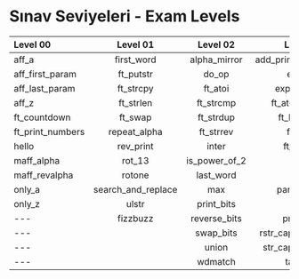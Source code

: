 # Sınav Seviyeleri - Exam Levels

Level 00          | Level 01            | Level 02          | Level 03          | Level 04            | Level 05
:-----------  	  | :-----------:       | :-----------:     | -----------:      | -----------:        | -----------:
aff_a             | first_word          | alpha_mirror      | add_prime_sum     | check_mate          | brackets
aff_first_param	  | ft_putstr           | do_op	            | epur_str          | fprime              | print_memory
aff_last_param	  | ft_strcpy           | ft_atoi	      	| expand_str        | ft_itoa             | rpn_calc
aff_z		  | ft_strlen                 | ft_strcmp 		        | ft_atoi_base      | ft_list_foreach     | cycle_detector
ft_countdown	  | ft_swap		          | ft_strdup 	      | ft_list_size      | ft_list_remove_if   | options
ft_print_numbers  | repeat_alpha		| ft_strrev	      | ft_range          | ft_split            | biggest_pal
hello		  | rev_print	          |	inter		    	| ft_rrange         | rev_wstr            |
maff_alpha	  | rot_13	          |	is_power_of_2       			| hidenp            | rostring            |
maff_revalpha	  | rotone          	  |	last_word 	    | lcm               | sort_int_tab        |
only_a	          | search_and_replace	|	max     		| paramsum          | sort_list           |
only_z	          | ulstr             	|	print_bits	            	| pgcd              | flood_fill
---	          |    fizzbuzz                	| reverse_bits        | print_hex         | brainfuck
---	          |                     	| swap_bits      | rstr_capitalizer  | ft_itoa_base
---           |                     	| union         | str_capitalizer   | moment
---	          |                     	| wdmatch            | tab_mult
